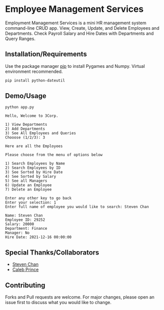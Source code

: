 # Employee Management Services
Employment Management Services is a mini HR management system command-line CRUD app. View, Create, Update, and Delete Employees and Departments. Check Payroll Salary and Hire Dates with Departments and Query Ranges.

## Installation/Requirements

Use the package manager [pip](https://pip.pypa.io/en/stable/) to install Pygames and Numpy. Virtual environment recommended.

```bash
pip install python-dateutil
```


## Demo/Usage

```
python app.py

Hello, Welcome to 3Corp.

1) View Departments
2) Add Departments
3) See All Employees and Queries
Chooose (1/2/3): 3

Here are all the Employees

Please choose from the menu of options below

1) Search Employees by Name
2) Search Employees by ID
3) See Sorted by Hire Date
4) See Sorted by Salary
5) See all Managers
6) Update an Employee
7) Delete an Employee

Enter any other key to go back
Enter your selection: 1
Enter full name of employee you would like to search: Steven Chan

Name: Steven Chan
Employee ID: 29252
Salary: 20000
Department: Finance
Manager: No
Hire Date: 2021-12-16 00:00:00
```
## Special Thanks/Collaborators



- [Steven Chan](https://github.com/newdevon)
- [Caleb Prince](https://github.com/clprince)


## Contributing
Forks and Pull requests are welcome. For major changes, please open an issue first to discuss what you would like to change.
